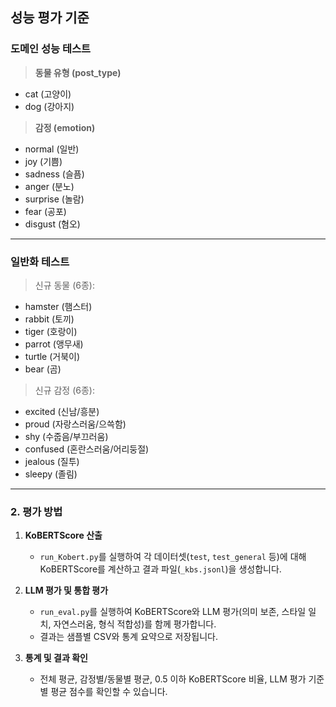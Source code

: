 ## 성능 평가 기준
### 도메인 성능 테스트

> **동물 유형 (post_type)**
  - cat (고양이)
  - dog (강아지)

> **감정 (emotion)**
  - normal (일반)
  - joy (기쁨)
  - sadness (슬픔)
  - anger (분노)
  - surprise (놀람)
  - fear (공포)
  - disgust (혐오)

---

### 일반화 테스트 

> 신규 동물 (6종):
- hamster (햄스터)
- rabbit (토끼)
- tiger (호랑이)
- parrot (앵무새)
- turtle (거북이)
- bear (곰)

> 신규 감정 (6종):
- excited (신남/흥분)
- proud (자랑스러움/으쓱함)
- shy (수줍음/부끄러움)
- confused (혼란스러움/어리둥절)
- jealous (질투)
- sleepy (졸림)

---

### 2. 평가 방법

1. **KoBERTScore 산출**
   - `run_Kobert.py`를 실행하여 각 데이터셋(`test`, `test_general` 등)에 대해 KoBERTScore를 계산하고 결과 파일(`_kbs.jsonl`)을 생성합니다.

2. **LLM 평가 및 통합 평가**
   - `run_eval.py`를 실행하여 KoBERTScore와 LLM 평가(의미 보존, 스타일 일치, 자연스러움, 형식 적합성)를 함께 평가합니다.
   - 결과는 샘플별 CSV와 통계 요약으로 저장됩니다.

3. **통계 및 결과 확인**
   - 전체 평균, 감정별/동물별 평균, 0.5 이하 KoBERTScore 비율, LLM 평가 기준별 평균 점수를 확인할 수 있습니다.
